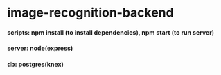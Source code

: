 # image-recognition-backend
#### scripts: npm install (to install dependencies), npm start (to run server)
#### server: node(express)
#### db: postgres(knex)
